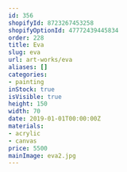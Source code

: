 ```yaml
---
id: 356
shopifyId: 8723267453258
shopifyOptionId: 47772439445834
order: 228
title: Eva
slug: eva
url: art-works/eva
aliases: []
categories:
- painting
inStock: true
isVisible: true
height: 150
width: 70
date: 2019-01-01T00:00:00Z
materials:
- acrylic
- canvas
price: 5500
mainImage: eva2.jpg
---
```

